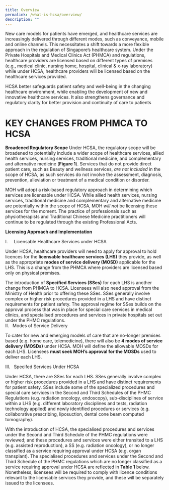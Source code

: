 ```yaml
---
title: Overview
permalink: /what-is-hcsa/overview/
description: ""
---
```

New care models for patients have emerged, and healthcare services are increasingly delivered through different modes, such as conveyance, mobile and online channels. This necessitates a shift towards a more flexible approach in the regulation of Singapore’s healthcare system. Under the Private Hospitals and Medical Clinics Act (PHMCA) and regulations, healthcare providers are licensed based on different types of premises (e.g., medical clinic, nursing home, hospital, clinical & x-ray laboratory) while under HCSA, healthcare providers will be licensed based on the healthcare services provided.

HCSA better safeguards patient safety and well-being in the changing healthcare environment, while enabling the development of new and innovative healthcare services. It also strengthens governance and regulatory clarity for better provision and continuity of care to patients


# KEY CHANGES FROM PHMCA TO HCSA

**Broadened Regulatory Scope**
Under HCSA, the regulatory scope will be broadened to potentially include a wider scope of healthcare services, allied health services, nursing services, traditional medicine, and complementary and alternative medicine (**Figure 1**). Services that do not provide direct patient care, such as Beauty and wellness services, _are not included_ in the scope of HCSA, as such services do not involve the assessment, diagnosis, prevention, alleviation or treatment of a medical condition or disorder.

MOH will adopt a risk-based regulatory approach in determining which services are licensable under HCSA. While allied health services, nursing services, traditional medicine and complementary and alternative medicine are potentially within the scope of HCSA, MOH _will not_ be licensing these services for the moment. The practice of professionals such as physiotherapists and Traditional Chinese Medicine practitioners will continue to be regulated through the existing Professional Acts.

**Licensing Approach and Implementation**

I.     Licensable Healthcare Services under HCSA  
  
Under HCSA, healthcare providers will need to apply for approval to hold licences for the **licensable healthcare services (LHS)** they provide, as well as the appropriate **modes of service delivery (MOSD)** applicable for the LHS. This is a change from the PHMCA where providers are licensed based only on physical premises.  
  
The introduction of **Specified Services (SSes)** for each LHS is another change from PHMCA to HCSA. Licensees will also need approval from the Ministry of Health prior to offering these SSes. SSes generally involve complex or higher risk procedures provided in a LHS and have distinct requirements for patient safety. The approval regime for SSes builds on the approval process that was in place for special care services in medical clinics, and specialised procedures and services in private hospitals set out under the PHMC regulations.  
II.   Modes of Service Delivery  

To cater for new and emerging models of care that are no-longer premises based (e.g. home care, telemedicine), there will also be **4 modes of service delivery (MOSDs)** under HCSA. MOH will define the allowable MOSDs for each LHS. Licensees **must seek MOH’s approval for the MOSDs** used to deliver each LHS.

III.   Specifed Services Under HCSA

Under HCSA, there are SSes for each LHS. SSes generally involve complex or higher risk procedures provided in a LHS and have distinct requirements for patient safety. SSes include some of the specialized procedures and special care services in the Second and Third Schedules of the PHMC Regulations (e.g. radiation oncology, endoscopy), sub-disciplines of service within a LHS (e.g. different laboratory disciplines and tests, radiation technology applied) and newly identified procedures or services (e.g. collaborative prescribing, liposuction, dental cone beam computed tomography).  
  
With the introduction of HCSA, the specialised procedures and services under the Second and Third Schedule of the PHMC regulations were reviewed; and these procedures and services were either transited to a LHS (e.g. assisted reproduction), a SS (e.g. radiation oncology), or no longer classified as a service requiring approval under HCSA (e.g. organ transplant). The specialised procedures and services under the Second and Third Schedule of the PHMC regulations which are no longer classified as a service requiring approval under HCSA are reflected in **Table 1** below. Nonetheless, licensees will be required to comply with licence conditions relevant to the licensable services they provide, and these will be separately issued to the licensees.